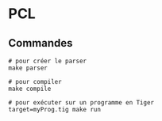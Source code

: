 # PCL
##  Commandes
<pre><code># pour créer le parser
make parser

# pour compiler
make compile

# pour exécuter sur un programme en Tiger
target=myProg.tig make run 
</code></pre>